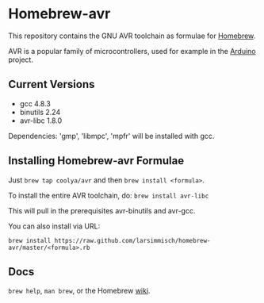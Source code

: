 Homebrew-avr
============
This repository contains the GNU AVR toolchain as formulae for [Homebrew](https://github.com/mxcl/homebrew).

AVR is a popular family of microcontrollers, used for example in the [Arduino](http://arduino.cc) project.

	
Current Versions
----------------
- gcc 4.8.3
- binutils 2.24
- avr-libc 1.8.0

Dependencies: 'gmp', 'libmpc', 'mpfr' will be installed with gcc.

Installing Homebrew-avr Formulae
--------------------------------
Just `brew tap coolya/avr` and then `brew install <formula>`.

To install the entire AVR toolchain, do:
`brew install avr-libc`

This will pull in the prerequisites avr-binutils and avr-gcc.

You can also install via URL:

```
brew install https://raw.github.com/larsimmisch/homebrew-avr/master/<formula>.rb
```

Docs
----
`brew help`, `man brew`, or the Homebrew [wiki][].

[wiki]:http://wiki.github.com/mxcl/homebrew
[homebrew-dupes]:https://github.com/Homebrew/homebrew-dupes
[homebrew-versions]:https://github.com/Homebrew/homebrew-versions
